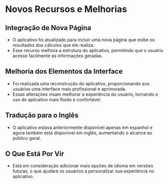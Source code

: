 # Novos Recursos e Melhorias

## Integração de Nova Página
- O aplicativo foi atualizado para incluir uma nova página que exibe os resultados dos cálculos que ele realiza.  
- Esse recurso melhora a estrutura do aplicativo, permitindo que o usuário acesse facilmente as informações geradas.  

## Melhoria dos Elementos da Interface
- Foi realizada uma reconstrução do aplicativo, proporcionando aos usuários uma interface mais profissional e aprimorada.  
- Essas alterações visam melhorar a experiência do usuário, tornando o uso do aplicativo mais fluido e confortável.  

## Tradução para o Inglês
- O aplicativo estava anteriormente disponível apenas em espanhol e agora também está disponível em inglês, aumentando o alcance ao público geral.  

## O Que Está Por Vir
- Está em consideração adicionar mais opções de idioma em versões futuras, o que ajudará os usuários a personalizar sua experiência no aplicativo.  
